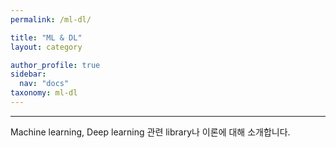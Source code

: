 ```yaml
---
permalink: /ml-dl/

title: "ML & DL"
layout: category

author_profile: true
sidebar:
  nav: "docs"
taxonomy: ml-dl
---
```


<hr/>
Machine learning, Deep learning 관련 library나 이론에 대해 소개합니다.
